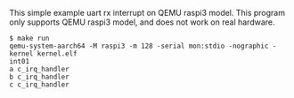
This simple example uart rx interrupt on QEMU raspi3 model. 
This program only supports QEMU raspi3 model, and does not work on real hardware.

```
$ make run
qemu-system-aarch64 -M raspi3 -m 128 -serial mon:stdio -nographic -kernel kernel.elf
int01
a c_irq_handler
b c_irq_handler
c c_irq_handler
```
